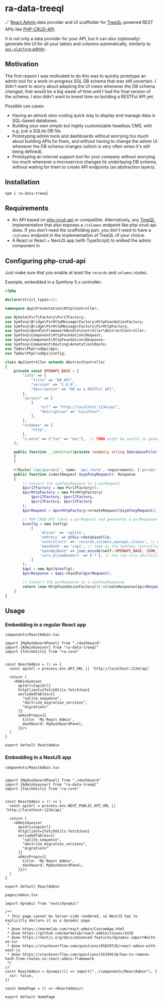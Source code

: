 # ra-data-treeql
🪄 [React Admin](https://marmelab.com/react-admin) data provider and UI scaffolder for [TreeQL](https://treeql.org/)-powered REST APIs like [PHP-CRUD-API](https://github.com/mevdschee/php-crud-api).

It is not only a data provider for your API, but it can also (optionally) generate the UI for all your tables and columns automatically, similarly to [`api-platform` admin](https://github.com/api-platform/admin) .

## Motivation

The first reason I was motivated to do this was to quickly prototype an admin tool for a work-in-progress SQL DB schema that was still uncertain. I didn't want to worry about adapting the UI views whenever the DB schema changed, that would be a big waste of time until I had the final version of the schema.
I also didn't want to invest time on building a RESTFul API yet.

Possible use cases:

- Having an almost zero-coding quick way to display and manage data in SQL-based databases.
- Building your own simple but highly customizable headless CMS, with e.g. just a SQLite DB file.
- Prototyping admin tools and dashboards without worrying too much about building APIs for them, and without having to change the admin UI whenever the DB schema changes (which is very often when it's still being defined).
- Prototyping an internal support tool for your company without worrying too much whenever a microservice changes its underlaying DB schema, without waiting for them to create API endpoints (as abstraction layers).

## Installation

```
npm i ra-data-treeql
```

## Requirements

- An API based on [php-crud-api](https://github.com/mevdschee/php-crud-api) or compatible. Alternatively, any [TreeQL](https://treeql.org) implementation that also exposes a `/columns` endpoint like php-crud-api does. If you don't need the scaffolding part, you don't need to have a `/columns` endpoint in the implementation of TreeQL of your choice.
- A React or React + NextJS app (with TypeScript) to embed the admin component in

## Configuring php-crud-api

Just make sure that you enable at least the `records` and `columns` routes.

Example, embedded in a Symfony 5.x controller:

```php
<?php

declare(strict_types=1);

namespace App\Presentation\Http\Controller;

use Nyholm\Psr7\Factory\Psr17Factory;
use Symfony\Bridge\PsrHttpMessage\Factory\HttpFoundationFactory;
use Symfony\Bridge\PsrHttpMessage\Factory\PsrHttpFactory;
use Symfony\Bundle\FrameworkBundle\Controller\AbstractController;
use Symfony\Component\HttpFoundation\Request;
use Symfony\Component\HttpFoundation\Response;
use Symfony\Component\Routing\Annotation\Route;
use Tqdev\PhpCrudApi\Api;
use Tqdev\PhpCrudApi\Config;

class ApiController extends AbstractController
{
    private const OPENAPI_BASE = [
        "info" => [
            "title" => "DB API",
            "version" => "1.0.0",
            "description" => "DB as a RESTFul API",
        ],
        "servers" => [
            [
                "url" => "http://localhost:1234/api",
                "description" => "Localhost",
            ],
        ],
        "schemes" => [
            "http",
        ],
        "x-meta" => ["foo" => "bar"],  // TODO might be useful to generate metadata for your react-admin implementation
    ];

    public function __construct(private readonly string $databaseFile)
    {
    }

    #[Route('/api{params}', name: 'api_route', requirements: ['params' => '.+'])]
    public function index(Request $symfonyRequest): Response
    {
        // Convert the symfonyRequest to a psrRequest
        $psr17Factory = new Psr17Factory();
        $psrHttpFactory = new PsrHttpFactory(
            $psr17Factory, $psr17Factory,
            $psr17Factory, $psr17Factory
        );
        $psrRequest = $psrHttpFactory->createRequest($symfonyRequest);

        // PHP-CRUD-API takes a psrRequest and generates a psrResponse
        $config = new Config(
            [
                'driver' => 'sqlite',
                'address' => $this->databaseFile,
                'controllers' => 'records,columns,openapi,status', // default is 'records,geojson,openapi,status',
                'basePath' => '/api', // Same as the Symfony controller route
                "openApiBase" => json_encode(self::OPENAPI_BASE, JSON_THROW_ON_ERROR),
                'cors.allowHeaders' => ['*'], // You can also whiltelist them. Left as * for quick prototyping.
            ]
        );
        $api = new Api($config);
        $psrResponse = $api->handle($psrRequest);

        // Convert the psrResponse to a symfonyResponse
        return (new HttpFoundationFactory())->createResponse($psrResponse);
    }
}

```

## Usage

### Embedding in a regular React app

`components/ReactAdmin.tsx`
```tsx
import {MyDashboardPanel} from "./dashboard"
import {AdminGuesser} from "ra-data-treeql"
import {fetchUtils} from "ra-core"


const ReactAdmin = () => {
  const apiUrl = process.env.API_URL || 'http://localhost:1234/api'

  return (
    <AdminGuesser
      apiUrl={apiUrl}
      httpClient={fetchUtils.fetchJson}
      excludedTables={[
        "sqlite_sequence",
        "doctrine_migration_versions",
        "migrations"
      ]}
      adminProps={{
        title: 'My React Admin',
        dashboard: MyDashboardPanel,
      }}/>
  )
}

export default ReactAdmin
```

### Embedding in a NextJS app

`components/ReactAdmin.tsx`
```tsx

import {MyDashboardPanel} from "./dashboard"
import {AdminGuesser} from "ra-data-treeql"
import {fetchUtils} from "ra-core"


const ReactAdmin = () => {
  const apiUrl = process.env.NEXT_PUBLIC_API_URL || 'http://localhost:1234/api'

  return (
    <AdminGuesser
      apiUrl={apiUrl}
      httpClient={fetchUtils.fetchJson}
      excludedTables={[
        "sqlite_sequence",
        "doctrine_migration_versions",
        "migrations"
      ]}
      adminProps={{
        title: 'My React Admin',
        dashboard: MyDashboardPanel,
      }}/>
  )
}

export default ReactAdmin
```

`pages/admin.tsx`
```tsx
import dynamic from "next/dynamic"

/**
 * This page cannot be Server-side rendered, so NextJS has to explicitly declare it as a dynamic page.
 *
 * @see https://marmelab.com/react-admin/CustomApp.html
 * @see https://github.com/marmelab/react-admin/issues/4158
 * @see https://nextjs.org/docs/advanced-features/dynamic-import#with-no-ssr
 * @see https://stackoverflow.com/questions/65629726/react-admin-with-next-js
 * @see https://stackoverflow.com/questions/55399118/how-to-remove-hash-from-routes-in-react-admin-framework
 */
//
const ReactAdmin = dynamic(() => import("../components/ReactAdmin"), {
  ssr: false,
})

const HomePage = () => <ReactAdmin/>

export default HomePage
```

